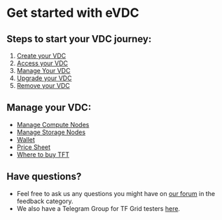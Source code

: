 # Get started with eVDC

## Steps to start your VDC journey:

1. [Create your VDC](evdc_create)
2. [Access your VDC](evdc_access)
3. [Manage Your VDC](evdc_my_evdc)
4. [Upgrade your VDC](evdc_upgrade)
5. [Remove your VDC](evdc_remove)


## Manage your VDC:
- [Manage Compute Nodes](evdc_compute) 
- [Manage Storage Nodes](evdc_storage)
- [Wallet](evdc_wallet) 
- [Price Sheet](evdc_pricing)
- [Where to buy TFT](buy_tft)

## Have questions?

- Feel free to ask us any questions you might have on [our forum](https://forum.threefold.io) in the feedback category.
- We also have a Telegram Group for TF Grid testers [here](https://t.me/joinchat/BwOvOxxgK59GmRoZ2_sM0w).
